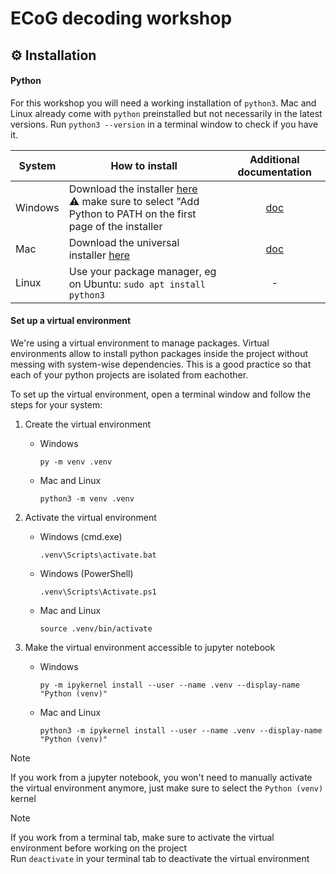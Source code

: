 # ECoG decoding workshop

## ⚙️ Installation

#### Python

For this workshop you will need a working installation of `python3`.
Mac and Linux already come with `python` preinstalled but not necessarily in the latest versions. Run `python3 --version` in a terminal window to check if you have it.

| System | How to install | Additional documentation |
| ---   |  --- | :---: |
| Windows | Download the installer [here](https://www.python.org/ftp/python/3.12.2/python-3.12.2-amd64.exe) <br/> ⚠️ make sure to select "Add Python to PATH on the first page of the installer| [doc](https://docs.python.org/3/using/windows.html) |
| Mac | Download the universal installer [here](https://www.python.org/ftp/python/3.12.2/python-3.12.2-macos11.pkg) | [doc](https://docs.python.org/3/using/mac.html) |
| Linux | Use your package manager, eg on Ubuntu: `sudo apt install python3` | - |

#### Set up a virtual environment

We're using a virtual environment to manage packages. Virtual environments allow to install python packages inside the project without messing with system-wise dependencies.
This is a good practice so that each of your python projects are isolated from eachother.

To set up the virtual environment, open a terminal window and follow the steps for your system:

1. Create the virtual environment
   + Windows
      ```
      py -m venv .venv
      ```
   + Mac and Linux
     ```
     python3 -m venv .venv
     ```
2. Activate the virtual environment
   + Windows (cmd.exe)
      ```
     .venv\Scripts\activate.bat
      ```
   + Windows (PowerShell)
      ```
     .venv\Scripts\Activate.ps1
      ```
   + Mac and Linux
     ```
     source .venv/bin/activate 
     ```

3. Make the virtual environment accessible to jupyter notebook
   + Windows
     ```
     py -m ipykernel install --user --name .venv --display-name "Python (venv)"
     ```
   + Mac and Linux
     ```
     python3 -m ipykernel install --user --name .venv --display-name "Python (venv)"
     ```
     
> [!NOTE]
> If you work from a jupyter notebook, you won't need to manually activate the virtual environment anymore, just make sure to select the `Python (venv)` kernel

> [!NOTE]
> If you work from a terminal tab, make sure to activate the virtual environment before working on the project <br/>
> Run `deactivate` in your terminal tab to deactivate the virtual environment
